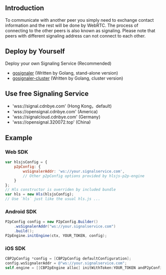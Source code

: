 ## Introduction
To communicate with another peer you simply need to exchange contact information and the rest will be done by WebRTC. The process of connecting to the other peers is also known as signaling. Please note that peers with different signaling address can not connect to each other. 

## Deploy by Yourself
Deploy your own Signaling Service (Recommended)

<!--
- [node-signaler](https://github.com/cdnbye/node-signaler) (Written by nodejs, recommended)
-->
- [gosignaler](https://github.com/cdnbye/gosignaler) (Written by Golang, stand-alone version)
- [gosignaler-cluster](https://github.com/cdnbye/gosignaler-cluster) (Written by Golang, cluster version)
 

## Use free Signaling Service
- 'wss://signal.cdnbye.com' (Hong Kong，default)
- 'wss://opensignal.cdnbye.com'  (America)
- 'wss://signalcloud.cdnbye.com'  (Germany)
- 'wss://opensignal.320072.top' (China)

## Example

### Web SDK
```javascript
var hlsjsConfig = {
    p2pConfig: {
        wsSignalerAddr: 'ws://your.signalservice.com',
        // Other p2pConfig options provided by hlsjs-p2p-engine
    }
};
// Hls constructor is overriden by included bundle
var hls = new Hls(hlsjsConfig);
// Use `hls` just like the usual hls.js ...
```

### Android SDK
```java
P2pConfig config = new P2pConfig.Builder()
    .wsSignalerAddr("ws://your.signalservice.com")
    .build();
P2pEngine.initEngine(ctx, YOUR_TOKEN, config);
```

### iOS SDK
```objectivec
CBP2pConfig *config = [CBP2pConfig defaultConfiguration];
config.wsSignalerAddr = @"ws://your.signalservice.com";
self.engine = [[CBP2pEngine alloc] initWithToken:YOUR_TOKEN andP2pConfig:config];
```